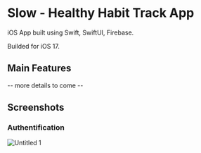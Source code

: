 # Slow - Healthy Habit Track App


iOS App built using Swift, SwiftUI, Firebase.

Builded for iOS 17.

## Main Features

-- more details to come --


## Screenshots

### Authentification

![Untitled 1](https://github.com/VinterMarco/Slow/assets/95470600/93ed4540-b9c4-4268-902e-07788129a4c1)
